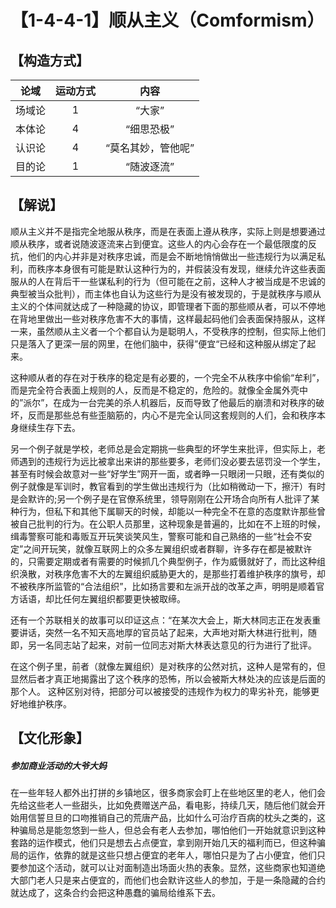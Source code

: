 # 【1-4-4-1】顺从主义（Comformism）
## 【构造方式】
| 论域 | 运动方式           | 内容 |
|:----:|:----------------:|:----:|
| 场域论   |1 | “大家”   |
| 本体论   |4 | “细思恐极”   |
| 认识论   |4 |  “莫名其妙，管他呢”  |
| 目的论   | 1|  “随波逐流”  |

## 【解说】
顺从主义并不是指完全地服从秩序，而是在表面上遵从秩序，实际上则是想要通过顺从秩序，或者说随波逐流来占到便宜。这些人的内心会存在一个最低限度的反抗，他们的内心并非是对秩序忠诚，而是会不断地悄悄做出一些违规行为以满足私利，而秩序本身很有可能是默认这种行为的，并假装没有发现，继续允许这些表面服从的人在背后干一些谋私利的行为（但可能在之前，这种人才被当成是不忠诚的典型被当众批判），而主体也自认为这些行为是没有被发现的，于是就秩序与顺从主义的个体间就达成了一种隐藏的协议，即管理者下面的那些顺从者，可以不停地在背地里做出一些对秩序危害不大的事情，这样最起码他们会表面保持服从，这样一来，虽然顺从主义者一个个都自认为是聪明人，不受秩序的控制，但实际上他们只是落入了更深一层的网里，在他们脑中，获得”便宜“已经和这种服从绑定了起来。

这种顺从者的存在对于秩序的稳定是有必要的，一个完全不从秩序中偷偷“牟利”，而是完全符合表面上规则的人，反而是不稳定的，危险的。就像全金属外壳中的”派尔”，在成为一台完美的杀人机器后，反而导致了他最后的崩溃和对秩序的破坏，反而是那些总有些歪脑筋的，内心不是完全认同这套规则的人们，会和秩序本身继续生存下去。

另一个例子就是学校，老师总是会定期挑一些典型的坏学生来批评，但实际上，老师遇到的违规行为远比被拿出来讲的那些要多，老师们没必要去惩罚没一个学生，甚至有时候会故意对一些“好学生”网开一面，或者睁一只眼闭一只眼，还有类似的例子就像是军训时，教官看到的学生做出违规行为（比如稍微动一下，擦汗）有时是会默许的;另一个例子是在官僚系统里，领导刚刚在公开场合向所有人批评了某种行为，但私下和其他下属聊天的时候，却能以一种完全不在意的态度默许那些曾被自己批判的行为。在公职人员那里，这种现象是普遍的，比如在不上班的时候，缉毒警察可能和毒贩互开玩笑谈笑风生，警察可能和自己熟络的一些“社会不安定”之间开玩笑，就像互联网上的众多左翼组织或者群聊，许多存在都是被默许的，只需要定期或者有需要的时候抓几个典型例子，作为威慑就好了，而比这种组织涣散，对秩序危害不大的左翼组织威胁更大的，是那些打着维护秩序的旗号，却不被秩序所监管的“合法组织”，比如扬言要和左派开战的改革之声，明明是顺着官方话语，却比任何左翼组织都要更快被取缔。

还有一个苏联相关的故事可以印证这点：“在某次大会上，斯大林同志正在发表重要讲话，突然一名不知天高地厚的官员站了起来，大声地对斯大林进行批判，随即，另一名同志站了起来，对前一位同志对斯大林表达意见的行为进行了批评。

在这个例子里，前者（就像左翼组织）是对秩序的公然对抗，这种人是常有的，但显然后者才真正地揭露出了这个秩序的恐怖，所以会被斯大林处决的应该是后面的那个人。
这种区别对待，把部分可以被接受的违规作为权力的卑劣补充，能够更好地维护秩序。
## 【文化形象】
##### 参加商业活动的大爷大妈
在一些年轻人都外出打拼的乡镇地区，很多商家会盯上在些地区里的老人，他们会先给这些老人一些甜头，比如免费赠送产品，看电影，持续几天，随后他们就会开始用信誓旦旦的口吻推销自己的荒唐产品，比如什么可治疗百病的枕头之类的，这种骗局总是能忽悠到一些人，但总会有老人去参加，哪怕他们一开始就意识到这种套路的运作模式，他们只是想去占点便宜，拿到刚开始几天的福利而已，但这种骗局的运作，依靠的就是这些只想占便宜的老年人，哪怕只是为了占小便宜，他们只要参加这个活动，就可以让对面制造出场面火热的表象。显然，这些商家也知道绝大部门老人只是来占便宜的，而他们也会默许这些人的参加，于是一条隐藏的合约就达成了，这条合约会把这种愚蠢的骗局给维系下去。

